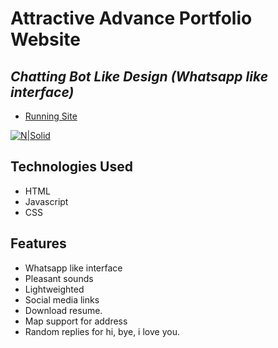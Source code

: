 # Attractive Advance Portfolio Website
## _Chatting Bot Like Design (Whatsapp like interface)_


- [Running Site](https://NikhileshSinha.github.io/)

[![N|Solid](images/demo.gif)](https://NikhileshSinha.github.io/)

## Technologies Used

- HTML
- Javascript
- CSS

## Features

- Whatsapp like interface
- Pleasant sounds
- Lightweighted
- Social media links
- Download resume.
- Map support for address
- Random replies for hi, bye, i love you.

